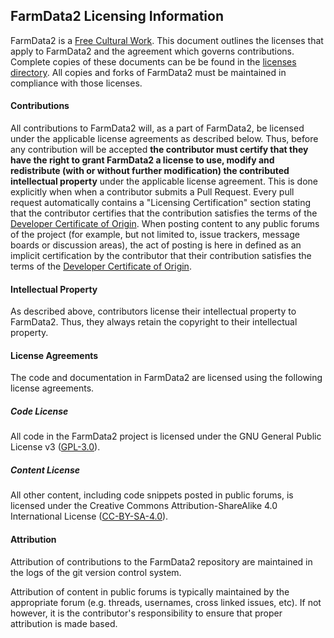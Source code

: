 ## FarmData2 Licensing Information ##

FarmData2 is a [Free Cultural Work].  This document outlines the licenses that apply to FarmData2 and the agreement which governs contributions.  Complete copies of these documents can be be found in the [licenses directory]. All copies and forks of FarmData2 must be maintained in compliance with those licenses.

[Free Cultural Work]: https://freedomdefined.org/Definition
[licenses directory]: licenses

#### Contributions ####

All contributions to FarmData2 will, as a part of FarmData2, be licensed under the applicable license agreements as described below. Thus, before any contribution will be accepted __the contributor must certify that they have the right to grant FarmData2 a license to use, modify and redistribute (with or without further modification) the contributed intellectual property__ under the applicable license agreement. This is done explicitly when when a contributor submits a Pull Request. Every pull request automatically contains a "Licensing Certification" section stating that the contributor certifies that the contribution satisfies the terms of the [Developer Certificate of Origin]. When posting content to any public forums of the project (for example, but not limited to, issue trackers, message boards or discussion areas), the act of posting is here in defined as an implicit certification by the contributor that their contribution satisfies the terms of the [Developer Certificate of Origin].

[Developer Certificate of Origin]: https://developercertificate.org/

#### Intellectual Property ####

As described above, contributors license their intellectual property to FarmData2. Thus, they always retain the copyright to their intellectual property.

#### License Agreements ####

The code and documentation in FarmData2 are licensed using the following license agreements.

##### Code License #####

All code in the FarmData2 project is licensed under the GNU General Public License v3 ([GPL-3.0]).

[GPL-3.0]: https://www.gnu.org/licenses/gpl-3.0.md

##### Content License #####

All other content, including code snippets posted in public forums, is licensed under the Creative Commons Attribution-ShareAlike 4.0 International License ([CC-BY-SA-4.0]).

[CC-BY-SA-4.0]: https://creativecommons.org/licenses/by-sa/4.0/

#### Attribution ####

Attribution of contributions to the FarmData2 repository are maintained in the logs of the git version control system.

Attribution of content in public forums is typically maintained by the appropriate forum (e.g. threads, usernames, cross linked issues, etc). If not however, it is the contributor's responsibility to ensure that proper attribution is made based.
